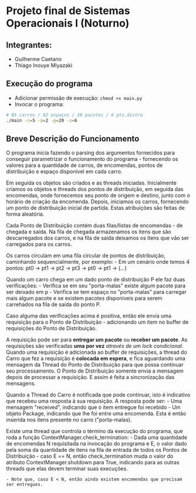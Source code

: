 # Projeto final de Sistemas Operacionais I (Noturno)
## Integrantes:
- Guilherme Caetano
- Thiago Inouye Miyazaki

## Execução do programa
- Adicionar permissão de execução: `chmod +x main.py`
- Invocar o programa:
```bash
# 05 carros / 02 espaços / 20 pacotes / 6 pts.distro
./main -c=5 -a=2 -p=20 -s=6
```

## Breve Descrição do Funcionamento

O programa inicia fazendo o parsing dos argumentos fornecidos para conseguir
parametrizar o funcionamento do programa - fornecendo os valores para a 
quantidade de carros, de encomendas, pontos de distribuição e espaço disponível em cada carro.

Em seguida os objetos são criados e as threads iniciadas. Inicialmente criamos os objetos e threads
dos pontos de distribuição, em seguida das encomendas, onde fornecemos seu ponto de origem e destino,
junto com o horário de criação da encomenda. Depois, iniciamos os carros, fornecendo um ponto de distribuição
inicial de partida. Estas atribuições são feitas de forma aleatória.

Cada Ponto de Distribuição contém duas filas/listas de encomendas - de chegada e saída. Na fila de chegada
armazenamos os itens que são descarregados dos carros, e na fila de saída deixamos os itens que vão ser carregados
para os carros.

Os carros circulam em uma fila circular de pontos de distribuição, caminhando sequencialmente, por exemplo:
    - Em um cenário onde temos 4 pontos: pt0 -> pt1 -> pt2 -> pt3 -> pt0 -> pt1 -> (...)

Quando um carro chega em um dado ponto de distribuição P ele faz duas verificações:
    - Verifica se em seu "porta-malas" existe algum pacote para ser deixado em p
    - Verifica se tem espaço no "porta-malas" para carregar mais algum pacote e se existem pacotes disponíveis
    para serem carrehados na fila de saída do ponto P.

Caso alguma das verificações acima é positiva, então ele envia uma requisição para o Ponto de Distribuição - adicionando
um item no buffer de requisições do Ponto de Distribuição.

A requisição pode ser para **entregar um pacote** ou **receber um pacote**. As requisições são verificadas **uma por vez** 
*através de um lock condicional*. Quando uma requisição é adicionada ao buffer de requisições, a thread do Carro que fez 
a requisição é **colocada em espera**, e fica aguardando uma mensagem da Thread do Ponto de Distribuição para que 
possa continuar seu processamento. O Ponto de Distribuição somente envia a mensagem depois de processar a requisição. E
assim é feita a sincronização das mensagens.

Quando a Thread do Carro é notificada que pode continuar, isto é indicativo que recebeu uma resposta à sua requisição.
A resposta pode ser:
    - Uma mensagem "received", indicando que o item entregue foi recebido
    - Um objeto Package, indicando que lhe foi entre uma encomenda. Esta é então inserida nos itens presente no carro ("porta-malas).

Existe uma thread que controla o término da execução do programa, que roda a função ContextManager.check_termination:
    - Dada uma quantidade de encomendas N requisitada na invocação do programa e E, o valor dado pela soma da quantidade
    de itens na fila de entrada de todos os Pontos de Distribuição - caso E == N, então check_termination muda o valor
    do atributo ContextManager.shutdown para True, indicando para as outras threads que elas devem terminar suas execuções.

    - Note que, caso E < N, então ainda existem encomendas que precisam ser entregues.
